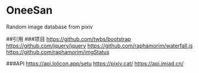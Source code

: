 # OneeSan
Random image database from pixiv

##引用
###项目
https://github.com/twbs/bootstrap
https://github.com/jquery/jquery
https://github.com/raphamorim/waterfall.js
https://github.com/raphamorim/imgStatus

###API
https://api.lolicon.app/setu
https://pixiv.cat/
https://api.imjad.cn/

